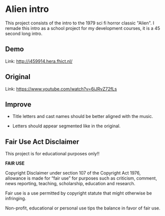 
# Alien intro

This project consists of the intro to the 1979 sci fi horror classic "Alien". I remade this intro as a school project for my development courses, it is a 45 second long intro.





## Demo

Link: http://i459914.hera.fhict.nl/




## Original

Link: https://www.youtube.com/watch?v=6jJRvZ72fLs


## Improve

- Title letters and cast names should be better aligned with the music.

- Letters should appear segmented like in the original.


## Fair Use Act Disclaimer

This project is for educational purposes only!!

**FAIR USE**

Copyright Disclaimer under section 107 of the Copyright Act 1976, allowance is made for “fair use” for purposes such as criticism, comment, news reporting, teaching, scholarship, education and research.

Fair use is a use permitted by copyright statute that might otherwise be infringing. 

Non-profit, educational or personal use tips the balance in favor of fair use. 
